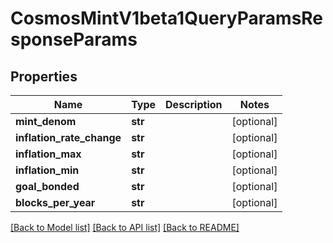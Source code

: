 # CosmosMintV1beta1QueryParamsResponseParams

## Properties
Name | Type | Description | Notes
------------ | ------------- | ------------- | -------------
**mint_denom** | **str** |  | [optional] 
**inflation_rate_change** | **str** |  | [optional] 
**inflation_max** | **str** |  | [optional] 
**inflation_min** | **str** |  | [optional] 
**goal_bonded** | **str** |  | [optional] 
**blocks_per_year** | **str** |  | [optional] 

[[Back to Model list]](../README.md#documentation-for-models) [[Back to API list]](../README.md#documentation-for-api-endpoints) [[Back to README]](../README.md)

